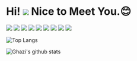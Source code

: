 # Hi! <img src="https://media.giphy.com/media/hvRJCLFzcasrR4ia7z/giphy.gif" class="width: 30px; height: 30px"> Nice to Meet You.:blush:
<p>
  <img src="https://img.shields.io/badge/-Visual%20Studio%20Code-23A9F2?style=flat-square&logo=Visual%20Studio%20Code&logoColor=white"/>
  <img src="https://img.shields.io/badge/-Github-181717?style=flat-square&logo=GitHub&logoColor=white"/>
  <img src="https://img.shields.io/badge/-Git-F44D27?style=flat-square&logo=Git&logoColor=white"/>
  <img src="https://img.shields.io/badge/-NPM-CB3837?style=flat-square&logo=NPM&logoColor=white"/>
  <img src="https://img.shields.io/badge/-Vue.js-42B883?style=flat-square&logo=Vue.js&logoColor=white"/>
  <img src="https://img.shields.io/badge/-JavaScript-4285F4?style=flat-square&logo=JavaScript&logoColor=white"/>
  <img src="https://img.shields.io/badge/-HTML5-E34F26?style=flat-square&logo=HTML5&logoColor=white"/>
  <img src="https://img.shields.io/badge/-CSS3-1572B6?style=flat-square&logo=CSS3&logoColor=white"/>
  <img src="https://img.shields.io/badge/-Apache%20ECharts-A80030?style=flat-square&logo=Apache%20ECharts&logoColor=white"/>
</p>

![Top Langs](https://github-readme-stats.vercel.app/api/top-langs/?username=jannahuang&layout=compact&theme=dark&hide_border=true)

![Ghazi's github stats](https://github-readme-stats.vercel.app/api?username=jannahuang&show_icons=true&hide_border=true&theme=dark)


<!--
**jannahuang/jannahuang** is a ✨ _special_ ✨ repository because its `README.md` (this file) appears on your GitHub profile.

Here are some ideas to get you started:

- 🔭 I’m currently working on ...
- 🌱 I’m currently learning ...
- 👯 I’m looking to collaborate on ...
- 🤔 I’m looking for help with ...
- 💬 Ask me about ...
- 📫 How to reach me: ...
- 😄 Pronouns: ...
- ⚡ Fun fact: ...
-->
